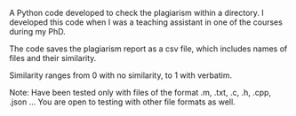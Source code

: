 A Python code developed to check the plagiarism within a directory. I developed this code when I was a teaching assistant in one of the courses during my PhD. 

The code saves the plagiarism report as a csv file, which includes names of files and their similarity. 

Similarity ranges from 0 with no similarity, to 1 with verbatim.

Note:
Have been tested only with files of the format .m, .txt, .c, .h, .cpp, .json ...
You are open to testing with other file formats as well.
